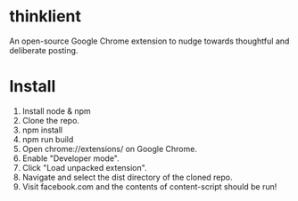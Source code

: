 # thinklient
An open-source Google Chrome extension to nudge towards thoughtful and deliberate posting.

# Install
1. Install node & npm
2. Clone the repo.
3. npm install
4. npm run build
5. Open chrome://extensions/ on Google Chrome.
6. Enable "Developer mode".
7. Click "Load unpacked extension".
8. Navigate and select the dist directory of the cloned repo.
9. Visit facebook.com and the contents of content-script should be run!

